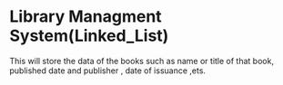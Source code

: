 # Library Managment System(Linked_List)
 This will store the data of the books such as name or title of that book, published date and publisher , date of issuance ,ets.
